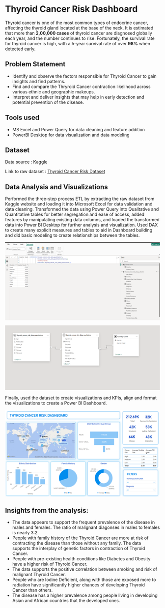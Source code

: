# Thyroid Cancer Risk Dashboard
Thyroid cancer is one of the most common types of endocrine cancer, affecting the thyroid gland located at the base of the neck. It is estimated that more than **2,00,000 cases** of thyroid cancer are diagnosed globally each year, and the number continues to rise. Fortunately, the survival rate for thyroid cancer is high, with a 5-year survival rate of over **98%** when detected early.


## Problem Statement
 * Identify and observe the factors responsible for Thyroid Cancer to gain insights and find patterns.
 * Find and compare the Thryroid Cancer contraction likelihood across various ethnic and geographic makeups.
 * Interpret and deliver insights that may help in early detection and potential prevention of the disease.

## Tools used
* MS Excel and Power Query for data cleaning and feature addition
* PowerBI Desktop for data visualization and data modeling

## Dataset
Data source : Kaggle

Link to raw dataset : [Thyroid Cancer Risk Dataset](https://www.kaggle.com/datasets/bhargavchirumamilla/thyroid-cancer-risk-dataset/data)

## Data Analysis and Visualizations

Performed the three-step process ETL by extracting the raw dataset from Kaggle website and loading it into Microsoft Excel for data validation and data cleaning. Transformed the data using Power Query into Qualitative and Quantitative tables for better segregation and ease of access, added features by manipulating existing data columns, and loaded the transformed data into Power BI Desktop for further analysis and visualization. Used DAX to create many explicit measures and tables to aid in Dashboard building and did basic modeling to create relationships between the tables.

![Project Logo](images/DAX_country_count.PNG)

![Project Logo](images/DataModel.PNG)

Finally, used the dataset to create visualizations and KPIs, align and format the visualizations to create a Power BI Dashboard.

![Project Logo](images/Dashboard.PNG)

## Insights from the analysis:
* The data appears to support the frequent prevalence of the disease in males and females. The ratio of malignant diagonses in males to females is nearly 3:2.
* People with family history of the Thyroid Cancer are more at risk of contracting the disease than those without any family. The data supports the interplay of genetic factors in contraction of Thyroid Cancer.
* People with pre-existing health conditions like Diabetes and Obesity have a higher risk of Thyroid Cancer.
* The data supports the positive correlation between smoking and risk of malignant Thyroid Cancer.
* People who are Iodine Deficient, along with those are exposed more to radiation have significantly higher chances of developing Thyroid Cancer than others.
* The disease has a higher prevalence among people living in developing Asian and African countries that the developed ones.
